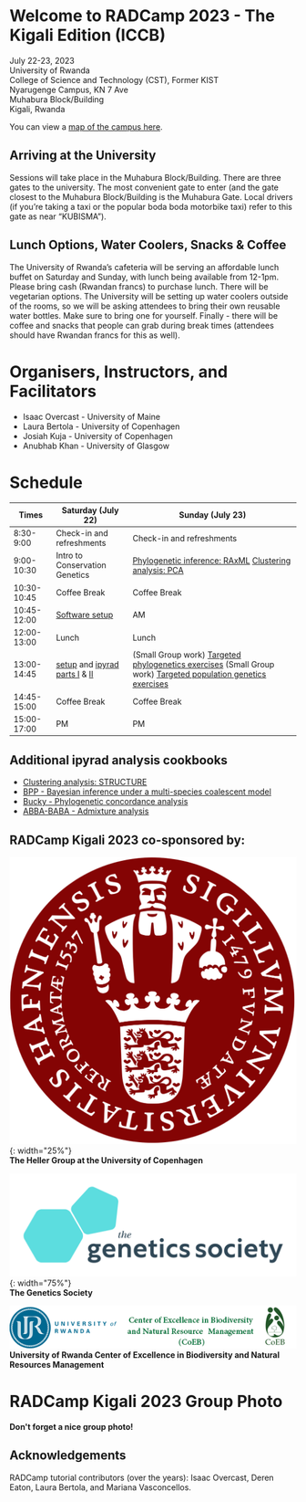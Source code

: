 # Welcome to RADCamp 2023 - The Kigali Edition (ICCB)

July 22-23, 2023  
University of Rwanda  
College of Science and Technology (CST), Former KIST  
Nyarugenge Campus, KN 7 Ave  
Muhabura Block/Building  
Kigali, Rwanda

You can view a [map of the campus here](https://cst.ur.ac.rw/IMG/pdf/ur_nyarugenge_campus_map_eighth_version_.pdf). 

## Arriving at the University
Sessions will take place in the Muhabura Block/Building. There are three gates
to the university. The most convenient gate to enter (and the gate closest to
the Muhabura Block/Building is the Muhabura Gate. Local drivers (if you’re
taking a taxi or the popular boda boda motorbike taxi) refer to this gate as near
“KUBISMA”). 

## Lunch Options,  Water Coolers, Snacks & Coffee
The University of Rwanda’s cafeteria will be serving an affordable lunch buffet
on Saturday and Sunday, with lunch being available from 12-1pm. Please bring
cash (Rwandan francs) to purchase lunch. There will be vegetarian options. The
University will be setting up water coolers outside of the rooms, so we will be
asking attendees to bring their own reusable water bottles. Make sure to bring
one for yourself. Finally - there will be coffee and snacks that people can grab
during break times (attendees should have Rwandan francs for this as well).

# Organisers, Instructors, and Facilitators

  - Isaac Overcast - University of Maine
  - Laura Bertola - University of Copenhagen
  - Josiah Kuja - University of Copenhagen
  - Anubhab Khan - University of Glasgow

# Schedule

Times            | Saturday (July 22) | Sunday (July 23) |
-----            | ------------------ | ---------------- | 
8:30-9:00       | Check-in and refreshments | Check-in and refreshments |
9:00-10:30      | Intro to Conservation Genetics | [Phylogenetic inference: RAxML](06_RAxML_API.md) [Clustering analysis: PCA](04_PCA_API.md) |
10:30-10:45 | Coffee Break | Coffee Break |
10:45-12:00 | [Software setup](setup.md) | AM  |
12:00-13:00 | Lunch | Lunch |
13:00-14:45 |[setup](01_cluster_basics.md) and [ipyrad parts I](02_ipyrad_partI_CLI.md) & [II](03_ipyrad_partII_CLI.md) | (Small Group work) [Targeted phylogenetics exercises](tba.md) (Small Group work) [Targeted population genetics exercises](tba.md) |
14:45-15:00 | Coffee Break | Coffee Break |
15:00-17:00 | PM | PM |

## Additional ipyrad analysis cookbooks

* [Clustering analysis: STRUCTURE](05_STRUCTURE_API.md)
* [BPP - Bayesian inference under a multi-species coalescent model](https://nbviewer.jupyter.org/github/dereneaton/ipyrad/blob/master/tests/cookbook-bpp-species-delimitation.ipynb)
* [Bucky - Phylogenetic concordance analysis](https://nbviewer.jupyter.org/github/dereneaton/ipyrad/blob/master/tests/cookbook-bucky.ipynb)
* [ABBA-BABA - Admixture analysis](https://nbviewer.jupyter.org/github/dereneaton/ipyrad/blob/master/tests/cookbook-abba-baba.ipynb)

## RADCamp Kigali 2023 co-sponsored by:

![The Heller Group @ University of Copenhagen](images/KU-logo.png){: width="25%"}  
**The Heller Group at the University of Copenhagen**

![The Genetics Society](images/GeneticsSociety.png){: width="75%"}  
**The Genetics Society**

![University of Rwanda Center of Excellence in Biodiversity and Natural Resources Management](images/URwanda-CoEB.png)  
**University of Rwanda Center of Excellence in Biodiversity and Natural Resources Management**

# RADCamp Kigali 2023 Group Photo

**Don't forget a nice group photo!**

## Acknowledgements
RADCamp tutorial contributors (over the years): Isaac Overcast, Deren Eaton,
Laura Bertola, and Mariana Vasconcellos.
